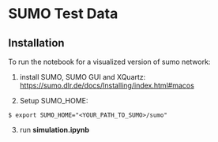 # SUMO Test Data


## Installation

To run the notebook for a visualized version of sumo network:

1. install SUMO, SUMO GUI and XQuartz: https://sumo.dlr.de/docs/Installing/index.html#macos

2. Setup SUMO_HOME:
```shell
$ export SUMO_HOME="<YOUR_PATH_TO_SUMO>/sumo"
```

3. run **simulation.ipynb**